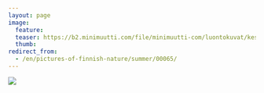 ```yaml
---
layout: page
image:
  feature:
  teaser: https://b2.minimuutti.com/file/minimuutti-com/luontokuvat/kes%C3%A4/3/DS18240-245px.jpg
  thumb:
redirect_from:
  - /en/pictures-of-finnish-nature/summer/00065/
---
```


[![](https://b2.minimuutti.com/file/minimuutti-com/luontokuvat/kes%C3%A4/3/DS18240-800px.jpg)](https://dl.dropboxusercontent.com/sh/ea1wtnz7z734o12/AAAEaawmfSTKm_93YaW3BKn3a/luontokuvat/kes%C3%A4/3/DS18240.jpg)
